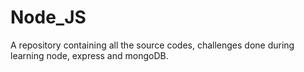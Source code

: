 # Node_JS
A repository containing all the source codes, challenges done during learning node, express and mongoDB.

